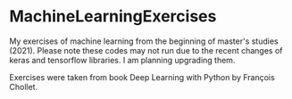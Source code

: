 # MachineLearningExercises
 My exercises of machine learning from the beginning of master's studies (2021). Please note these codes may not run due to the recent changes of keras and tensorflow libraries. I am planning upgrading them.

Exercises were taken from book Deep Learning with Python by François Chollet.